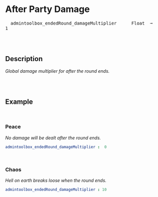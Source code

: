 
# After Party Damage

<kbd>  admintoolbox_endedRound_damageMultiplier  </kbd>  
<kbd>  Float  ➞  1  </kbd>

<br>
<br>

## Description

*Global damage multiplier for after the round ends.*

<br>
<br>

## Example

<br>

### Peace

*No damage will be dealt after the round ends.*

```yaml
admintoolbox_endedRound_damageMultiplier :  0
```

<br>

### Chaos

*Hell on earth breaks loose when the round ends.*

```yaml
admintoolbox_endedRound_damageMultiplier : 10
```

<br>